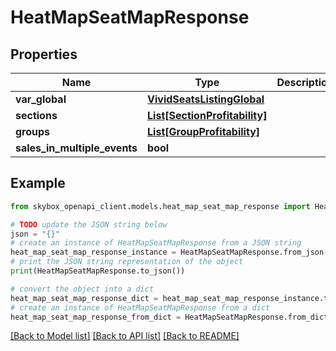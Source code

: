# HeatMapSeatMapResponse


## Properties

Name | Type | Description | Notes
------------ | ------------- | ------------- | -------------
**var_global** | [**VividSeatsListingGlobal**](VividSeatsListingGlobal.md) |  | [optional] 
**sections** | [**List[SectionProfitability]**](SectionProfitability.md) |  | [optional] 
**groups** | [**List[GroupProfitability]**](GroupProfitability.md) |  | [optional] 
**sales_in_multiple_events** | **bool** |  | [optional] 

## Example

```python
from skybox_openapi_client.models.heat_map_seat_map_response import HeatMapSeatMapResponse

# TODO update the JSON string below
json = "{}"
# create an instance of HeatMapSeatMapResponse from a JSON string
heat_map_seat_map_response_instance = HeatMapSeatMapResponse.from_json(json)
# print the JSON string representation of the object
print(HeatMapSeatMapResponse.to_json())

# convert the object into a dict
heat_map_seat_map_response_dict = heat_map_seat_map_response_instance.to_dict()
# create an instance of HeatMapSeatMapResponse from a dict
heat_map_seat_map_response_from_dict = HeatMapSeatMapResponse.from_dict(heat_map_seat_map_response_dict)
```
[[Back to Model list]](../README.md#documentation-for-models) [[Back to API list]](../README.md#documentation-for-api-endpoints) [[Back to README]](../README.md)



